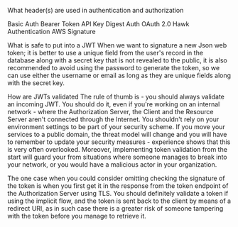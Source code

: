 What header(s) are used in authentication and authorization

Basic Auth
Bearer Token
API Key
Digest Auth
OAuth 2.0
Hawk Authentication
AWS Signature

What is safe to put into a JWT
When we want to signature a new Json web token; it is better to use a unique field from the user's record in the database along with a secret key that is not revealed to the public, it is also recommended to avoid using the password to generate the token, so we can use either the username or email as long as they are unique fields along with the secret key.

How are JWTs validated
The rule of thumb is - you should always validate an incoming JWT. You should do it, even if you're working on an internal network - where the Authorization Server, the Client and the Resource Server aren't connected through the Internet. You shouldn't rely on your environment settings to be part of your security scheme. If you move your services to a public domain, the threat model will change and you will have to remember to update your security measures - experience shows that this is very often overlooked. Moreover, implementing token validation from the start will guard your from situations where someone manages to break into your network, or you would have a malicious actor in your organization.

The one case when you could consider omitting checking the signature of the token is when you first get it in the response from the token endpoint of the Authorization Server using TLS. You should definitely validate a token if using the implicit flow, and the token is sent back to the client by means of a redirect URI, as in such case there is a greater risk of someone tampering with the token before you manage to retrieve it.